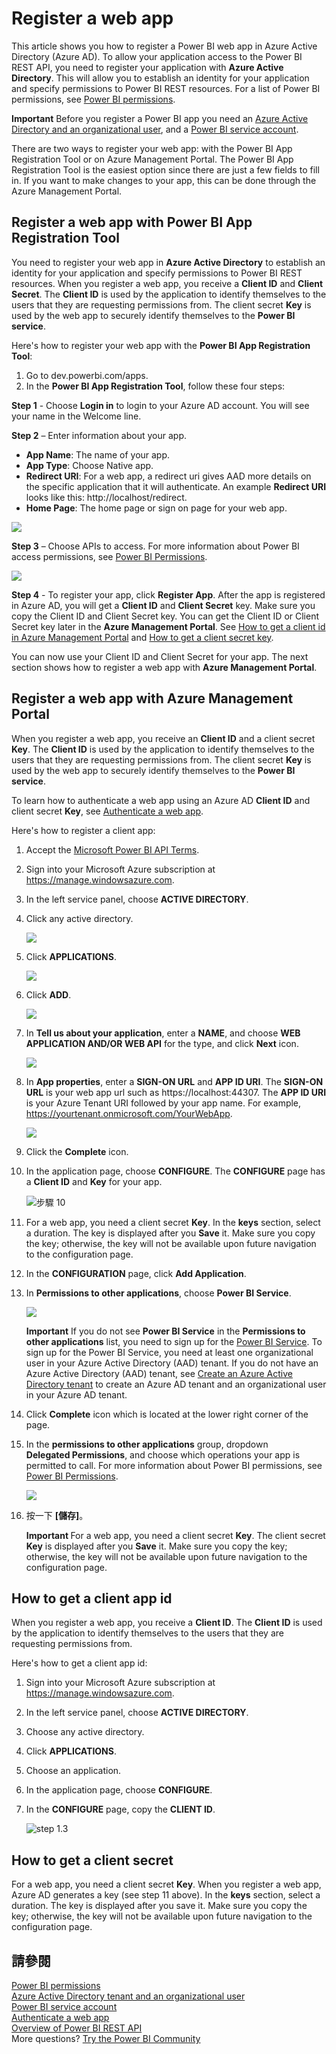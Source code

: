 <properties
   pageTitle="Register a web app"
   description="Register a web app"
   services="powerbi"
   documentationCenter=""
   authors="guyinacube"
   manager="mblythe"
   backup=""
   editor=""
   tags=""
   qualityFocus="no"
   qualityDate=""/>

<tags
   ms.service="powerbi"
   ms.devlang="NA"
   ms.topic="article"
   ms.tgt_pltfrm="NA"
   ms.workload="powerbi"
   ms.date="08/23/2016"
   ms.author="asaxton"/>

# Register a web app

This article shows you how to register a Power BI web app in Azure Active Directory (Azure AD). To allow your application access to the Power BI REST API, you need to register your application with <bpt id="p1">**</bpt>Azure Active Directory<ept id="p1">**</ept>. This will allow you to establish an identity for your application and specify permissions to Power BI REST resources. For a list of Power BI permissions, see <bpt id="p1">[</bpt>Power BI permissions<ept id="p1">](powerbi-developer-power-bi-permissions.md)</ept>.

<bpt id="p1">**</bpt>Important<ept id="p1">**</ept> Before you register a Power BI app you need an <bpt id="p2">[</bpt>Azure Active Directory and an organizational user<ept id="p2">](powerbi-developer-create-an-azure-active-directory-tenant.md)</ept>, and a <bpt id="p3">[</bpt>Power BI service account<ept id="p3">](powerbi-developer-sign-up-for-power-bi-service.md)</ept>.

There are two ways to register your web app: with the Power BI App Registration Tool or on Azure Management Portal. The Power BI App Registration Tool is the easiest option since there are just a few fields to fill in. If you want to make changes to your app, this can be done through the Azure Management Portal.

<a name="webTool"></a>
## Register a web app with Power BI App Registration Tool
You need to register your web app in <bpt id="p1">**</bpt>Azure Active Directory<ept id="p1">**</ept> to establish an identity for your application and specify permissions to Power BI REST resources. When you register a web app, you receive a <bpt id="p1">**</bpt>Client ID<ept id="p1">**</ept> and <bpt id="p2">**</bpt>Client Secret<ept id="p2">**</ept>.  The <bpt id="p1">**</bpt>Client ID<ept id="p1">**</ept> is used by the application to identify themselves to the users that they are requesting permissions from. The client secret <bpt id="p1">**</bpt>Key<ept id="p1">**</ept> is used by the web app to securely identify themselves to the <bpt id="p2">**</bpt>Power BI service<ept id="p2">**</ept>.

Here's how to register your web app with the <bpt id="p1">**</bpt>Power BI App Registration Tool<ept id="p1">**</ept>:

1.  Go to dev.powerbi.com/apps.
2.  In the <bpt id="p1">**</bpt>Power BI App Registration Tool<ept id="p1">**</ept>, follow these four steps:

<bpt id="p1">**</bpt>Step 1<ept id="p1">**</ept> - Choose <bpt id="p2">**</bpt>Login in<ept id="p2">**</ept> to login to your Azure AD account. You will see your name in the Welcome line.

<bpt id="p1">**</bpt>Step 2<ept id="p1">**</ept> – Enter information about your app.

  * <bpt id="p1">**</bpt>App Name<ept id="p1">**</ept>: The name of your app.
  * <bpt id="p1">**</bpt>App Type<ept id="p1">**</ept>: Choose Native app.
  * <bpt id="p1">**</bpt>Redirect URI<ept id="p1">**</ept>: For a web app, a redirect uri gives AAD more details on the specific application that it will authenticate. An example <bpt id="p1">**</bpt>Redirect URI<ept id="p1">**</ept> looks like this: http://localhost/redirect.
  * <bpt id="p1">**</bpt>Home Page<ept id="p1">**</ept>: The home page or sign on page for your web app.

![](media/powerbi-developer-register-a-web-app/register-tool-2.png)

<bpt id="p1">**</bpt>Step 3<ept id="p1">**</ept> – Choose APIs to access. For more information about Power BI access permissions, see <bpt id="p1">[</bpt>Power BI Permissions<ept id="p1">](powerbi-developer-power-bi-permissions.md)</ept>.

![](media/powerbi-developer-register-a-web-app/register-app-tool-3.png)

<bpt id="p1">**</bpt>Step 4<ept id="p1">**</ept> - To register your app, click <bpt id="p2">**</bpt>Register App<ept id="p2">**</ept>. After the app is registered in Azure AD, you will get a <bpt id="p1">**</bpt>Client ID<ept id="p1">**</ept> and <bpt id="p2">**</bpt>Client Secret<ept id="p2">**</ept> key. Make sure you copy the Client ID and Client Secret key. You can get the Client ID or Client Secret key later in the <bpt id="p1">**</bpt>Azure Management Portal<ept id="p1">**</ept>. See <bpt id="p1">[</bpt>How to get a client id in Azure Management Portal<ept id="p1">](#clientID)</ept> and <bpt id="p2">[</bpt>How to get a client secret key<ept id="p2">](#clientSecret)</ept>.

You can now use your Client ID and Client Secret for your app. The next section shows how to register a web app with <bpt id="p1">**</bpt>Azure Management Portal<ept id="p1">**</ept>.

<a name="web"></a>
## Register a web app with Azure Management Portal
When you register a web app, you receive an <bpt id="p1">**</bpt>Client ID<ept id="p1">**</ept> and a client secret <bpt id="p2">**</bpt>Key<ept id="p2">**</ept>. The <bpt id="p1">**</bpt>Client ID<ept id="p1">**</ept> is used by the application to identify themselves to the users that they are requesting permissions from. The client secret <bpt id="p1">**</bpt>Key<ept id="p1">**</ept> is used by the web app to securely identify themselves to the <bpt id="p2">**</bpt>Power BI service<ept id="p2">**</ept>.

To learn how to authenticate a web app using an Azure AD <bpt id="p1">**</bpt>Client ID<ept id="p1">**</ept> and client secret <bpt id="p2">**</bpt>Key<ept id="p2">**</ept>, see <bpt id="p3">[</bpt>Authenticate a web app<ept id="p3">](powerbi-developer-authenticate-a-web-app.md)</ept>.

Here's how to register a client app:

1. Accept the <bpt id="p1">[</bpt>Microsoft Power BI API Terms<ept id="p1">](https://powerbi.microsoft.com/api-terms)</ept>.
2. Sign into your Microsoft Azure subscription at https://manage.windowsazure.com.
3. In the left service panel, choose <bpt id="p1">**</bpt>ACTIVE DIRECTORY<ept id="p1">**</ept>.
4. Click any active directory.

    ![](media/powerbi-developer-register-a-web-app/register-app-ad.png)

5. Click <bpt id="p1">**</bpt>APPLICATIONS<ept id="p1">**</ept>.

    ![](media/powerbi-developer-register-a-web-app/register-app-applications.png)

6. Click <bpt id="p1">**</bpt>ADD<ept id="p1">**</ept>.

    ![](media/powerbi-developer-register-a-web-app/register-app-add.png)

7.  In <bpt id="p1">**</bpt>Tell us about your application<ept id="p1">**</ept>, enter a <bpt id="p2">**</bpt>NAME<ept id="p2">**</ept>, and choose <bpt id="p3">**</bpt>WEB APPLICATION AND/OR WEB API<ept id="p3">**</ept> for the type, and click <bpt id="p4">**</bpt>Next<ept id="p4">**</ept> icon.

    ![](media/powerbi-developer-register-a-web-app/register-app-web-app.png)

8. In <bpt id="p1">**</bpt>App properties<ept id="p1">**</ept>, enter a <bpt id="p2">**</bpt>SIGN-ON URL<ept id="p2">**</ept> and <bpt id="p3">**</bpt>APP ID URI<ept id="p3">**</ept>. The <bpt id="p1">**</bpt>SIGN-ON URL<ept id="p1">**</ept> is your web app url such as https://localhost:44307. The <bpt id="p1">**</bpt>APP ID URI<ept id="p1">**</ept> is your Azure Tenant URI followed by your app name. For example, https://yourtenant.onmicrosoft.com/YourWebApp.

    ![](media/powerbi-developer-register-a-web-app/register-app-properties.png)

9.  Click the <bpt id="p1">**</bpt>Complete<ept id="p1">**</ept> icon.
10. In the application page, choose <bpt id="p1">**</bpt>CONFIGURE<ept id="p1">**</ept>. The <bpt id="p1">**</bpt>CONFIGURE<ept id="p1">**</ept> page has a <bpt id="p2">**</bpt>Client ID<ept id="p2">**</ept> and <bpt id="p3">**</bpt>Key<ept id="p3">**</ept> for your app.

    ![步驟 10](media/powerbi-developer-register-a-web-app/register-app-config.png)

11. For a web app, you need a client secret <bpt id="p1">**</bpt>Key<ept id="p1">**</ept>. In the <bpt id="p1">**</bpt>keys<ept id="p1">**</ept> section, select a duration. The key is displayed after you <bpt id="p1">**</bpt>Save<ept id="p1">**</ept> it. Make sure you copy the key; otherwise, the key will not be available upon future navigation to the configuration page.

12. In the <bpt id="p1">**</bpt>CONFIGURATION<ept id="p1">**</ept> page, click <bpt id="p2">**</bpt>Add Application<ept id="p2">**</ept>.
13. In <bpt id="p1">**</bpt>Permissions to other applications<ept id="p1">**</ept>, choose <bpt id="p2">**</bpt>Power BI Service<ept id="p2">**</ept>.

    ![](media/powerbi-developer-register-a-web-app/register-app-permissions.png)

    <bpt id="p1">**</bpt>Important<ept id="p1">**</ept> If you do not see <bpt id="p2">**</bpt>Power BI Service<ept id="p2">**</ept> in the <bpt id="p3">**</bpt>Permissions to other applications<ept id="p3">**</ept> list, you need to sign up for the <bpt id="p4">[</bpt>Power BI Service<ept id="p4">](https://www.powerbi.com/)</ept>. To sign up for the Power BI Service, you need at least one organizational user in your Azure Active Directory (AAD) tenant. If you do not have an Azure Active Directory (AAD) tenant, see <bpt id="p1">[</bpt>Create an Azure Active Directory tenant<ept id="p1">](powerbi-developer-create-an-azure-active-directory-tenant.md)</ept> to create an Azure AD tenant and an organizational user in your Azure AD tenant.

14. Click <bpt id="p1">**</bpt>Complete<ept id="p1">**</ept> icon which is located at the lower right corner of the page.
15. In the <bpt id="p1">**</bpt>permissions to other applications<ept id="p1">**</ept> group, dropdown  
<bpt id="p1">**</bpt>Delegated Permissions<ept id="p1">**</ept>, and choose which operations your app is permitted to call. For more information about Power BI permissions, see <bpt id="p1">[</bpt>Power BI Permissions<ept id="p1">](powerbi-developer-power-bi-permissions.md)</ept>.

    ![](media/powerbi-developer-register-a-web-app/register-app-delegated.png)

16. 按一下 **[儲存]**。

    <bpt id="p1">**</bpt> Important <ept id="p1">**</ept> For a web app, you need a client secret <bpt id="p2">**</bpt>Key<ept id="p2">**</ept>. The client secret <bpt id="p1">**</bpt>Key<ept id="p1">**</ept> is displayed after you <bpt id="p2">**</bpt>Save<ept id="p2">**</ept> it. Make sure you copy the key; otherwise, the key will not be available upon future navigation to the configuration page.


<a name="clientID"></a>
## How to get a client app id
When you register a web app, you receive a <bpt id="p1">**</bpt>Client ID<ept id="p1">**</ept>.  The <bpt id="p1">**</bpt>Client ID<ept id="p1">**</ept> is used by the application to identify themselves to the users that they are requesting permissions from.

Here's how to get a client app id:

1. Sign into your Microsoft Azure subscription at https://manage.windowsazure.com.
2. In the left service panel, choose <bpt id="p1">**</bpt>ACTIVE DIRECTORY<ept id="p1">**</ept>.
3. Choose any active directory.
4. Click <bpt id="p1">**</bpt>APPLICATIONS<ept id="p1">**</ept>.
5. Choose an application.
6. In the application page, choose <bpt id="p1">**</bpt>CONFIGURE<ept id="p1">**</ept>.
7. In the <bpt id="p1">**</bpt>CONFIGURE<ept id="p1">**</ept> page, copy the <bpt id="p2">**</bpt>CLIENT ID<ept id="p2">**</ept>.

    ![step 1.3](media/powerbi-developer-register-a-web-app/register-app-clientid.png)

<a name="clientSecret"></a>
## How to get a client secret

For a web app, you need a client secret <bpt id="p1">**</bpt>Key<ept id="p1">**</ept>. When you register a web app, Azure AD generates a key (see step 11 above). In the <bpt id="p1">**</bpt>keys<ept id="p1">**</ept> section, select a duration. The key is displayed after you save it. Make sure you copy the key; otherwise, the key will not be available upon future navigation to the configuration page.

## 請參閱

[Power BI permissions](powerbi-developer-power-bi-permissions.md)  
[Azure Active Directory tenant and an organizational user](powerbi-developer-create-an-azure-active-directory-tenant.md)  
[Power BI service account](powerbi-developer-sign-up-for-power-bi-service.md)  
[Authenticate a web app](powerbi-developer-authenticate-a-web-app.md)  
[Overview of Power BI REST API](powerbi-developer-overview-of-power-bi-rest-api.md)  
More questions? [Try the Power BI Community](http://community.powerbi.com/)